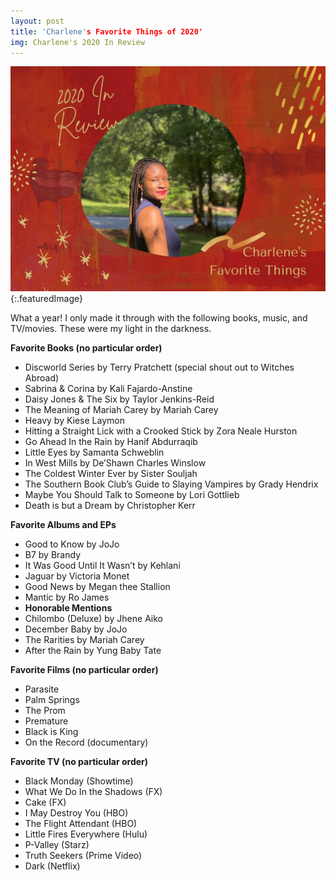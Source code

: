 ```yaml
---
layout: post
title: 'Charlene's Favorite Things of 2020'
img: Charlene's 2020 In Review
---
```

![Charlene's 2020 in Review](/assets/myfavethings.png){:.featuredImage}

<div class="message">
What a year! I only made it through with the following books, music, and TV/movies. These were my light in the darkness.
</div>

**Favorite Books (no particular order)**
* Discworld Series by Terry Pratchett (special shout out to Witches Abroad)
* Sabrina & Corina by Kali Fajardo-Anstine
* Daisy Jones & The Six by Taylor Jenkins-Reid
* The Meaning of Mariah Carey by Mariah Carey
* Heavy by Kiese Laymon
* Hitting a Straight Lick with a Crooked Stick by Zora Neale Hurston
* Go Ahead In the Rain by Hanif Abdurraqib
* Little Eyes by Samanta Schweblin
* In West Mills by De’Shawn Charles Winslow
* The Coldest Winter Ever by Sister Souljah
* The Southern Book Club’s Guide to Slaying Vampires by Grady Hendrix
* Maybe You Should Talk to Someone by Lori Gottlieb
* Death is but a Dream by Christopher Kerr

**Favorite Albums and EPs**
* Good to Know by JoJo
* B7 by Brandy
* It Was Good Until It Wasn’t by Kehlani
* Jaguar by Victoria Monet
* Good News by Megan thee Stallion
* Mantic by Ro James
* **Honorable Mentions**
 * Chilombo (Deluxe) by Jhene Aiko
 * December Baby by JoJo
 * The Rarities by Mariah Carey
 * After the Rain by Yung Baby Tate

**Favorite Films (no particular order)**
* Parasite
* Palm Springs
* The Prom
* Premature
* Black is King
* On the Record (documentary)

**Favorite TV (no particular order)**
* Black Monday (Showtime)
* What We Do In the Shadows (FX)
* Cake (FX)
* I May Destroy You (HBO)
* The Flight Attendant (HBO)
* Little Fires Everywhere (Hulu)
* P-Valley (Starz)
* Truth Seekers (Prime Video)
* Dark (Netflix)
